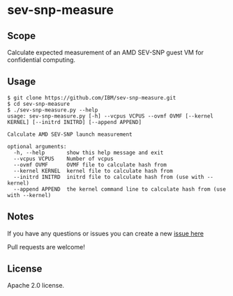 # sev-snp-measure

## Scope

Calculate expected measurement of an AMD SEV-SNP guest VM for confidential
computing.

## Usage

```
$ git clone https://github.com/IBM/sev-snp-measure.git
$ cd sev-snp-measure
$ ./sev-snp-measure.py --help
usage: sev-snp-measure.py [-h] --vcpus VCPUS --ovmf OVMF [--kernel KERNEL] [--initrd INITRD] [--append APPEND]

Calculate AMD SEV-SNP launch measurement

optional arguments:
  -h, --help       show this help message and exit
  --vcpus VCPUS    Number of vcpus
  --ovmf OVMF      OVMF file to calculate hash from
  --kernel KERNEL  kernel file to calculate hash from
  --initrd INITRD  initrd file to calculate hash from (use with --kernel)
  --append APPEND  the kernel command line to calculate hash from (use with --kernel)
```

## Notes

If you have any questions or issues you can create a new [issue
here](https://github.com/IBM/sev-snp-measure/issues/new)

Pull requests are welcome!

## License

Apache 2.0 license.
